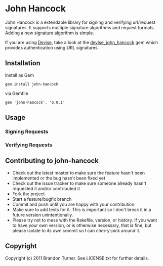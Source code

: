 John Hancock
============

John Hancock is a extendable library for signing and verifying url/request
signatures.  It supports multiple signature algorithms and request formats.
Adding a new signature algorithm is simple.

If you are using [Devise](https://github.com/plataformatec/devise), take a look
at the [devise\_john\_hancock](https://github.com/thinkwell/devise_john_hancock)
gem which provides authentication using URL signatures.


## Installation

Install as Gem

    gem install john-hancock

via Gemfile

    gem 'john-hancock', '0.0.1'


## Usage

### Signing Requests


### Verifying Requests


## Contributing to john-hancock

* Check out the latest master to make sure the feature hasn't been implemented or the bug hasn't been fixed yet
* Check out the issue tracker to make sure someone already hasn't requested it and/or contributed it
* Fork the project
* Start a feature/bugfix branch
* Commit and push until you are happy with your contribution
* Make sure to add tests for it. This is important so I don't break it in a future version unintentionally.
* Please try not to mess with the Rakefile, version, or history. If you want to have your own version, or is otherwise necessary, that is fine, but please isolate to its own commit so I can cherry-pick around it.

## Copyright

Copyright (c) 2011 Brandon Turner. See LICENSE.txt for
further details.

